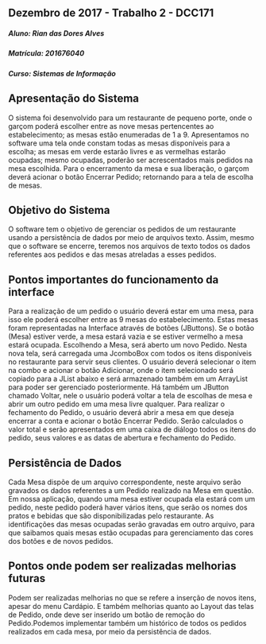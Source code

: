 ## Dezembro de 2017 - Trabalho 2 - DCC171
##### Aluno: Rian das Dores Alves
##### Matrícula: 201676040
##### Curso: Sistemas de Informação

## Apresentação do Sistema
O sistema foi desenvolvido para um restaurante de pequeno porte, onde o garçom poderá escolher entre as nove mesas pertencentes ao estabelecimento; as mesas estão enumeradas de 1 a 9. Apresentamos no software uma tela onde constam todas as mesas disponíveis para a escolha; as mesas em verde estarão livres e as vermelhas estarão ocupadas; mesmo ocupadas, poderão ser acrescentados mais pedidos na mesa escolhida. Para o encerramento da mesa e sua liberação, o garçom deverá acionar o botão Encerrar Pedido; retornando para a tela de escolha de mesas. 

## Objetivo do Sistema
O software tem o objetivo de gerenciar os pedidos de um restaurante usando a persistência de dados por meio de arquivos texto. Assim, mesmo que o software se encerre, teremos nos arquivos de texto todos os dados referentes aos pedidos e das mesas atreladas a esses pedidos. 


## Pontos importantes do funcionamento da interface
Para a realização de um pedido o usuário deverá estar em uma mesa, para isso ele poderá escolher entre as 9 mesas do estabelecimento. Estas mesas foram representadas na Interface através de botões (JButtons). Se o botão (Mesa) estiver verde, a mesa estará vazia e se estiver vermelho a mesa estará ocupada. 
Escolhendo a Mesa, será aberto um novo Pedido. Nesta nova tela, será carregada uma JcomboBox com todos os itens disponíveis no restaurante para servir seus clientes. O usuário deverá selecionar o item na combo e acionar o botão Adicionar, onde o item selecionado será copiado para a JList abaixo e será armazenado também em um ArrayList para poder ser gerenciado posteriormente.  Há também um JButton chamado Voltar, nele o usuário poderá voltar a tela de escolhas de mesa e abrir um outro pedido em uma mesa livre qualquer.
Para realizar o fechamento do Pedido, o usuário deverá abrir a mesa em que deseja encerrar a conta e acionar o botão Encerrar Pedido. Serão calculados o valor total e serão apresentados em uma caixa de diálogo todos os itens do pedido, seus valores e as datas de abertura e fechamento do Pedido. 

## Persistência de Dados
Cada Mesa dispõe de um arquivo correspondente, neste arquivo serão gravados os dados referentes a um Pedido realizado na Mesa em questão. Em nossa aplicação, quando uma mesa estiver ocupada ela estará com um pedido, neste pedido poderá haver vários itens, que serão os nomes dos pratos e bebidas que são disponibilizadas pelo restaurante. As identificações das mesas ocupadas serão gravadas em outro arquivo, para que saibamos quais mesas estão ocupadas para gerenciamento das cores dos botões e de novos pedidos.  

## Pontos onde podem ser realizadas melhorias futuras

Podem ser realizadas melhorias no que se refere a inserção de novos itens, apesar do menu Cardápio. 
E também melhorias quanto ao Layout das telas de Pedido, onde deve ser inserido um botão de remoção do Pedido.Podemos implementar também um histórico de todos os pedidos realizados em cada mesa, por meio da persistência de dados. 
